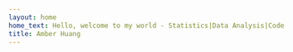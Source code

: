 ```yaml
---
layout: home
home_text: Hello, welcome to my world - Statistics|Data Analysis|Code
title: Amber Huang
---
```

